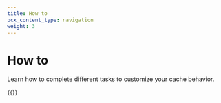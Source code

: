 ```yaml
---
title: How to
pcx_content_type: navigation
weight: 3
---
```


# How to

Learn how to complete different tasks to customize your cache behavior.

{{<directory-listing>}}
